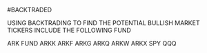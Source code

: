 #BACKTRADED

USING BACKTRADING TO FIND THE POTENTIAL BULLISH MARKET
TICKERS INCLUDE THE FOLLOWING FUND

ARK FUND
ARKK ARKF ARKG ARKQ ARKW ARKX
SPY
QQQ
